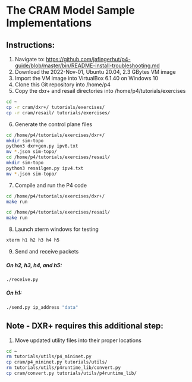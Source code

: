 # The CRAM Model Sample Implementations

## Instructions:
1. Navigate to: https://github.com/jafingerhut/p4-guide/blob/master/bin/README-install-troubleshooting.md
2. Download the 2022-Nov-01, Ubuntu 20.04, 2.3 GBytes VM image
3. Import the VM image into VirtualBox 6.1.40 on Windows 10
4. Clone this Git repository into /home/p4
5. Copy the dxr+ and resail directories into /home/p4/tutorials/exercises
```bash
cd ~
cp -r cram/dxr+/ tutorials/exercises/
cp -r cram/resail/ tutorials/exercises/
```
6. Generate the control plane files
```bash
cd /home/p4/tutorials/exercises/dxr+/
mkdir sim-topo
python3 dxr+gen.py ipv6.txt
mv *.json sim-topo/
cd /home/p4/tutorials/exercises/resail/
mkdir sim-topo
python3 resailgen.py ipv4.txt
mv *.json sim-topo/
```
7. Compile and run the P4 code
```bash
cd /home/p4/tutorials/exercises/dxr+/
make run
```
```bash
cd /home/p4/tutorials/exercises/resail/
make run
```
8. Launch xterm windows for testing
```bash
xterm h1 h2 h3 h4 h5
```
9. Send and receive packets
##### On h2, h3, h4, and h5:
```bash
./receive.py
```
##### On h1:
```bash
./send.py ip_address "data"
```

## Note - DXR+ requires this additional step:
1. Move updated utility files into their proper locations
```bash
cd ~
rm tutorials/utils/p4_mininet.py
cp cram/p4_mininet.py tutorials/utils/
rm tutorials/utils/p4runtime_lib/convert.py
cp cram/convert.py tutorials/utils/p4runtime_lib/
```
